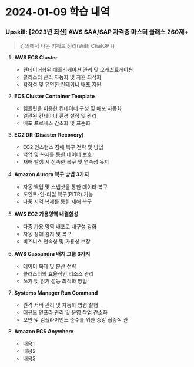 # 2024-01-09 학습 내역

### Upskill: [2023년 최신] AWS SAA/SAP 자격증 마스터 클래스 260제+
> 강의에서 나온 키워드 정리(With ChatGPT)

1. **AWS ECS Cluster**
   - 컨테이너화된 애플리케이션 관리 및 오케스트레이션
   - 클러스터 관리 자동화 및 자원 최적화
   - 확장성 및 유연한 컨테이너 배포 지원

2. **ECS Cluster Container Template**
   - 템플릿을 이용한 컨테이너 구성 및 배포 자동화
   - 일관된 컨테이너 환경 설정 및 관리
   - 배포 프로세스 간소화 및 표준화

3. **EC2 DR (Disaster Recovery)**
   - EC2 인스턴스 장애 복구 전략 및 방법
   - 백업 및 복제를 통한 데이터 보호
   - 재해 발생 시 신속한 복구 및 연속성 유지

4. **Amazon Aurora 복구 방법 3가지**
   - 자동 백업 및 스냅샷을 통한 데이터 복구
   - 포인트-인-타임 복구(PITR) 기능
   - 다중 지역 복제를 통한 재해 복구

5. **AWS EC2 가용영역 내결함성**
   - 다중 가용 영역 배포로 내구성 강화
   - 자동 장애 감지 및 복구
   - 비즈니스 연속성 및 가용성 보장

6. **AWS Cassandra 배치 그룹 3가지**
   - 데이터 복제 및 분산 전략
   - 클러스터의 효율적인 리소스 관리
   - 쓰기 및 읽기 성능 최적화 방법

7. **Systems Manager Run Command**
   - 원격 서버 관리 및 자동화 명령 실행
   - 대규모 인프라 관리 및 운영 작업 간소화
   - 보안 및 컴플라이언스 준수를 위한 중앙 집중식 관

8. **Amazon ECS Anywhere**
   - 내용1
   - 내용2
   - 내용3